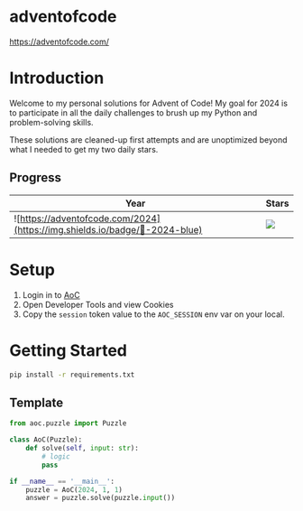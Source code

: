 # adventofcode
https://adventofcode.com/

# Introduction

Welcome to my personal solutions for Advent of Code! My goal for 2024 is to participate in all the daily challenges to brush up my Python and problem-solving skills.

These solutions are cleaned-up first attempts and are unoptimized beyond what I needed to get my two daily stars.

## Progress

| Year                                                                        | Stars                                                                      |
|-----------------------------------------------------------------------------|----------------------------------------------------------------------------|
| ![https://adventofcode.com/2024](https://img.shields.io/badge/🎄-2024-blue) | ![](https://img.shields.io/badge/%20%E2%AD%90-Work%20In%20Progress-yellow) |

# Setup
1. Login in to [AoC](https://adventofcode.com/)
1. Open Developer Tools and view Cookies
1. Copy the `session` token value to the `AOC_SESSION` env var on your local.

# Getting Started
```bash
pip install -r requirements.txt
```

## Template
```python
from aoc.puzzle import Puzzle

class AoC(Puzzle):
    def solve(self, input: str):
        # logic
        pass

if __name__ == '__main__':
    puzzle = AoC(2024, 1, 1)
    answer = puzzle.solve(puzzle.input())
```
